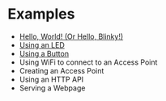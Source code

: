 # Examples

* [Hello, World! (Or Hello, Blinky!)](./hello_world.md)
* [Using an LED](using_an_led.md)
* [Using a Button](./using_a_button.md)
* Using WiFi to connect to an Access Point
* Creating an Access Point
* Using an HTTP API
* Serving a Webpage